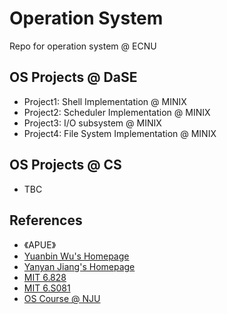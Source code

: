 # Operation System
Repo for operation system @ ECNU

## OS Projects @ DaSE
- Project1: Shell Implementation @ MINIX
- Project2: Scheduler Implementation @ MINIX
- Project3: I/O subsystem @ MINIX
- Project4: File System Implementation @ MINIX


## OS Projects @ CS
- TBC

## References
- 《APUE》
- [Yuanbin Wu's Homepage](http://ybwu.org/)
- [Yanyan Jiang's Homepage](http://ics.nju.edu.cn/~jyy/)
- [MIT 6.828](https://pdos.csail.mit.edu/6.828/2014/index.html)
- [MIT 6.S081](https://pdos.csail.mit.edu/6.828/2019/index.html)
- [OS Course @ NJU](https://www.bilibili.com/video/av89733537)
